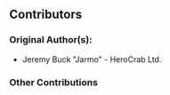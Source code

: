 ## Contributors

### Original Author(s):
- Jeremy Buck "Jarmo" - HeroCrab Ltd.

### Other Contributions

